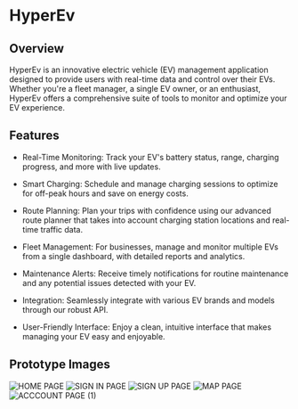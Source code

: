 # HyperEv

## Overview

HyperEv is an innovative electric vehicle (EV) management application designed to provide users with real-time data and control over their EVs. Whether you're a fleet manager, a single EV owner, or an enthusiast, HyperEv offers a comprehensive suite of tools to monitor and optimize your EV experience.

## Features

* Real-Time Monitoring: Track your EV's battery status, range, charging progress, and more with live updates.

* Smart Charging: Schedule and manage charging sessions to optimize for off-peak hours and save on energy costs.

* Route Planning: Plan your trips with confidence using our advanced route planner that takes into account charging station locations and real-time traffic data.

* Fleet Management: For businesses, manage and monitor multiple EVs from a single dashboard, with detailed reports and analytics.

* Maintenance Alerts: Receive timely notifications for routine maintenance and any potential issues detected with your EV.

* Integration: Seamlessly integrate with various EV brands and models through our robust API.

* User-Friendly Interface: Enjoy a clean, intuitive interface that makes managing your EV easy and enjoyable.

## Prototype Images

![HOME PAGE](https://github.com/user-attachments/assets/a5a36eca-fceb-4b9e-b785-bb6ed9cde190) ![SIGN IN PAGE](https://github.com/user-attachments/assets/19c77b17-7f0e-4a2d-b3d1-c647b984a940) ![SIGN UP PAGE](https://github.com/user-attachments/assets/1a3e514f-936e-4d26-a167-f587ad1f208e)
![MAP PAGE](https://github.com/user-attachments/assets/6c26a061-927c-4d1c-a0c6-255dea45604b)
![ACCCOUNT PAGE (1)](https://github.com/user-attachments/assets/869cac3e-b5ea-4eca-8e13-a56b9b5d2066)
